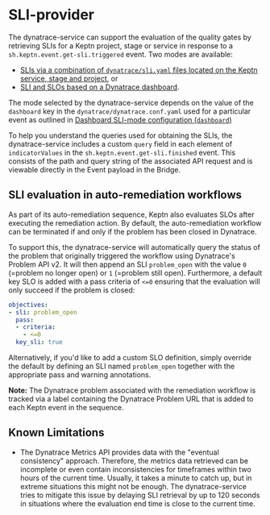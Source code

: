 # SLI-provider

The dynatrace-service can support the evaluation of the quality gates by retrieving SLIs for a Keptn project, stage or service in response to a `sh.keptn.event.get-sli.triggered` event. Two modes are available: 

- [SLIs via a combination of `dynatrace/sli.yaml` files located on the Keptn service, stage and project](slis-via-files.md), or 
- [SLI and SLOs based on a Dynatrace dashboard](slis-via-dashboard.md).

The mode selected by the dynatrace-service depends on the value of the `dashboard` key in the `dynatrace/dynatrace.conf.yaml` used for a particular event as outlined in [Dashboard SLI-mode configuration (`dashboard`)](dynatrace-conf-yaml-file.md#dashboard-sli-mode-configuration-dashboard)

To help you understand the queries used for obtaining the SLIs, the dynatrace-service includes a custom `query` field in each element of `indicatorValues` in the `sh.keptn.event.get-sli.finished` event. This consists of the path and query string of the associated API request and is viewable directly in the Event payload in the Bridge. 

## SLI evaluation in auto-remediation workflows

As part of its auto-remediation sequence, Keptn also evaluates SLOs after executing the remediation action. By default, the auto-remediation workflow can be terminated if and only if the problem has been closed in Dynatrace.

To support this, the dynatrace-service will automatically query the status of the problem that originally triggered the workflow using Dynatrace's Problem API v2. It will then append an SLI `problem_open` with the value `0` (=problem no longer open) or `1` (=problem still open). Furthermore, a default key SLO is added with a  pass criteria of `<=0` ensuring that the evaluation will only succeed if the problem is closed:

```yaml
objectives:
- sli: problem_open
  pass:
  - criteria:
    - <=0
  key_sli: true
```

Alternatively, if you'd like to add a custom SLO definition, simply override the default by defining an SLI named `problem_open` together with the appropriate pass and warning annotations.

**Note:** The Dynatrace problem associated with the remediation workflow is tracked via a label containing the Dynatrace Problem URL that is added to each Keptn event in the sequence.


## Known Limitations

- The Dynatrace Metrics API provides data with the "eventual consistency" approach. Therefore, the metrics data retrieved can be incomplete or even contain inconsistencies for timeframes within two hours of the current time. Usually, it takes a minute to catch up, but in extreme situations this might not be enough. The dynatrace-service tries to mitigate this issue by delaying SLI retrieval by up to 120 seconds in situations where the evaluation end time is close to the current time.
